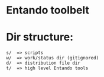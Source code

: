 # Entando toolbelt

# Dir structure:

```
s/  => scripts
w/  => work/status dir (gitignored)
d/  => distribution file dir
t/  => high level Entando tools
```
